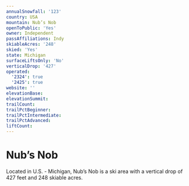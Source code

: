 ```yaml
---
annualSnowfall: '123'
country: USA
mountain: Nub’s Nob
openToPublic: 'Yes'
owner: Independent
passAffiliations: Indy
skiableAcres: '248'
skied: 'Yes'
state: Michigan
surfaceLiftsOnly: 'No'
verticalDrop: '427'
operated:
  '2324': true
  '2425': true
website: ''
elevationBase:
elevationSummit:
trailCount:
trailPctBeginner:
trailPctIntermediate:
trailPctAdvanced:
liftCount:
---
```



# Nub’s Nob

Located in U.S. - Michigan, Nub’s Nob is a ski area with a vertical drop of 427 feet and 248 skiable acres.
